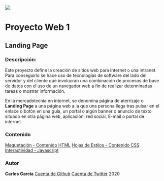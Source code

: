 ![](https://i.imgur.com/1bMIBGH.jpg)
# Proyecto Web 1
## Landing Page

### Descripción:

Este proyecto define la creación de sitios web para Internet o una intranet. Para conseguirlo se hace uso de tecnologías de software del lado del servidor y del cliente que involucran una combinación de procesos de base de datos con el uso de un navegador web a fin de realizar determinadas tareas o mostrar información.

En la mercadotecnia en internet, se denomina página de aterrizaje o **Landing Page** a una página web a la que una persona llega tras pulsar en el enlace o botón en una guía, un portal o algún banner o anuncio de texto situado en otra página web, aplicación, red social, E-mail o portal de internet.


### Contenido
[Maquetación - Contenido HTML](index.html/)
[Hojas de Estilos - Contenido CSS](style.css/)
[Interactividad - Javascript](script.js/)

### Autor

**Carlos Garcia**
[Cuenta de Github](https://github.com/agzsoftsi)
[Cuenta de Twitter](https://twitter.com/karlgarmor)
2020
